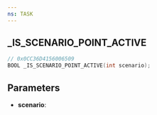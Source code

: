 ```yaml
---
ns: TASK
---
```

## _IS_SCENARIO_POINT_ACTIVE

```c
// 0x0CC36D4156006509
BOOL _IS_SCENARIO_POINT_ACTIVE(int scenario);
```

## Parameters
* **scenario**:
